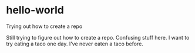 # hello-world
Trying out how to create a repo

Still trying to figure out how to create a repo. Confusing stuff here.
I want to try eating a taco one day. I've never eaten a taco before.

